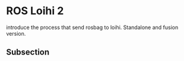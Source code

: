 # ROS Loihi 2

introduce the process that send rosbag to loihi. Standalone and fusion version.

## Subsection


